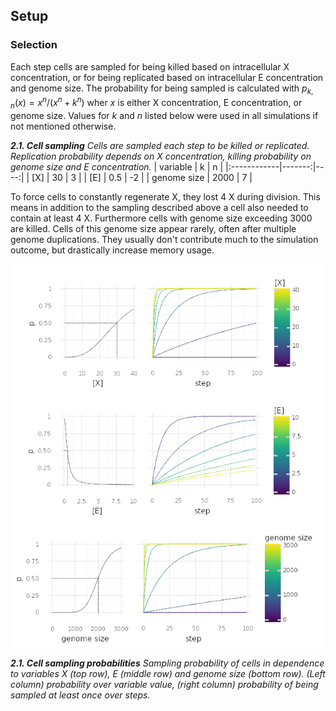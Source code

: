 ## Setup

### Selection

Each step cells are sampled for being killed based on intracellular X concentration,
or for being replicated based on intracellular E concentration and genome size.
The probability for being sampled is calculated with $p_{k,n}(x) = x^n / (x^n + k^n)$
wher $x$ is either X concentration, E concentration, or genome size.
Values for $k$ and $n$ listed below were used in all simulations if not mentioned otherwise.

_**2.1. Cell sampling** Cells are sampled each step to be killed or replicated. Replication probability depends on X concentration, killing probability on genome size and E concentration._
| variable    |      k |   n |
|:------------|-------:|----:|
| [X]         |   30   |   3 |
| [E]         |    0.5 |  -2 |
| genome size | 2000   |   7 |

To force cells to constantly regenerate X, they lost 4 X during division.
This means in addition to the sampling described above a cell also needed to contain at least 4 X.
Furthermore cells with genome size exceeding 3000 are killed.
Cells of this genome size appear rarely, often after multiple genome duplications.
They usually don't contribute much to the simulation outcome, but drastically increase memory usage.

![](https://raw.githubusercontent.com/mRcSchwering/luca/main/e1_co2_fixing/imgs/cell_sampling.png)

_**2.1. Cell sampling probabilities** Sampling probability of cells in dependence to variables X (top row), E (middle row) and genome size (bottom row). (Left column) probability over variable value, (right column) probability of being sampled at least once over steps._
